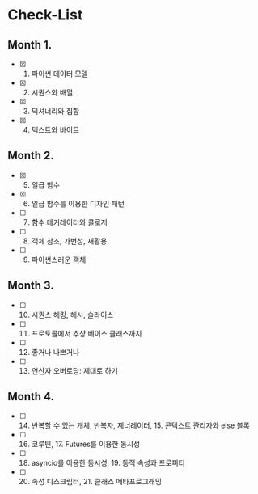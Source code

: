# Check-List

## Month 1.

- [x] 1. 파이썬 데이터 모델
- [x] 2. 시퀀스와 배열
- [x] 3. 딕셔너리와 집합
- [x] 4. 텍스트와 바이트

## Month 2.

- [x] 5. 일급 함수
- [x] 6. 일급 함수를 이용한 디자인 패턴
- [ ] 7. 함수 데커레이터와 클로저
- [ ] 8. 객체 참조, 가변성, 재활용
- [ ] 9. 파이썬스러운 객체

## Month 3.

- [ ] 10. 시퀀스 해킹, 해시, 슬라이스
- [ ] 11. 프로토콜에서 추상 베이스 클래스까지
- [ ] 12. 좋거나 나쁘거나
- [ ] 13. 연산자 오버로딩: 제대로 하기

## Month 4.
- [ ] 14. 반복할 수 있는 개체, 반복자, 제너레이터, 15. 콘텍스트 관리자와 else 블록
- [ ] 16. 코루틴, 17. Futures를 이용한 동시성
- [ ] 18. asyncio를 이용한 동시성, 19. 동적 속성과 프로퍼티
- [ ] 20. 속성 디스크립터, 21. 클래스 메타프로그래밍
